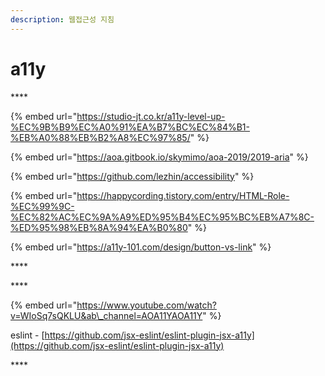 ```yaml
---
description: 웹접근성 지침
---
```


# a11y

\*\*\*\*

{% embed url="https://studio-jt.co.kr/a11y-level-up-%EC%9B%B9%EC%A0%91%EA%B7%BC%EC%84%B1-%EB%A0%88%EB%B2%A8%EC%97%85/" %}

{% embed url="https://aoa.gitbook.io/skymimo/aoa-2019/2019-aria" %}

{% embed url="https://github.com/lezhin/accessibility" %}

{% embed url="https://happycording.tistory.com/entry/HTML-Role-%EC%99%9C-%EC%82%AC%EC%9A%A9%ED%95%B4%EC%95%BC%EB%A7%8C-%ED%95%98%EB%8A%94%EA%B0%80" %}

{% embed url="https://a11y-101.com/design/button-vs-link" %}

\*\*\*\*

\*\*\*\*

{% embed url="https://www.youtube.com/watch?v=WIoSq7sQKLU&ab\_channel=AOA11YAOA11Y" %}



eslint - [https://github.com/jsx-eslint/eslint-plugin-jsx-a11y](https://github.com/jsx-eslint/eslint-plugin-jsx-a11y)

\*\*\*\*

